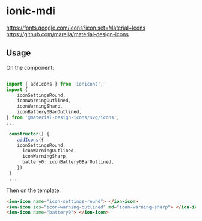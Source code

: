 # ionic-mdi

https://fonts.google.com/icons?icon.set=Material+Icons
https://github.com/marella/material-design-icons

## Usage

On the component:

```typescript

import { addIcons } from 'ionicons';
import {
    iconSettingsRound,
    iconWarningOutlined,
    iconWarningSharp,
    iconBattery0BarOutlined,
} from '@material-design-icons/svg/icons';
...

 constructor() {
    addIcons({
    iconSettingsRound,
      iconWarningOutlined,
      iconWarningSharp,
      battery0: iconBattery0BarOutlined,
    })
 }
 ...
```

Then on the template:

```html
<ion-icon name="icon-settings-round"> </ion-icon>
<ion-icon ios="icon-warning-outlined" md="icon-warning-sharp"> </ion-icon>
<ion-icon name="battery0"> </ion-icon>
```

